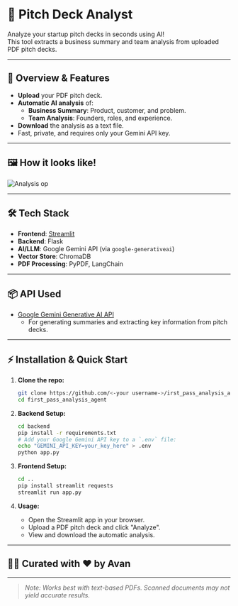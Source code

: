 # 🚀 Pitch Deck Analyst

Analyze your startup pitch decks in seconds using AI!  
This tool extracts a business summary and team analysis from uploaded PDF pitch decks.

---

## 📝 Overview & Features

- **Upload** your PDF pitch deck.
- **Automatic AI analysis** of:
  - **Business Summary**: Product, customer, and problem.
  - **Team Analysis**: Founders, roles, and experience.
- **Download** the analysis as a text file.
- Fast, private, and requires only your Gemini API key.

---

## 🖼️ How it looks like!

<!-- Add your screenshots here -->
![Analysis op](![image](https://github.com/user-attachments/assets/e7f755b4-7b0c-404d-8693-1daaff65cd53))

---

## 🛠️ Tech Stack

- **Frontend**: [Streamlit](https://streamlit.io/)  
- **Backend**: Flask
- **AI/LLM**: Google Gemini API (via `google-generativeai`)
- **Vector Store**: ChromaDB
- **PDF Processing**: PyPDF, LangChain

---

## 📦 API Used

- [Google Gemini Generative AI API](https://ai.google.dev/)
  - For generating summaries and extracting key information from pitch decks.

---

## ⚡ Installation & Quick Start

1. **Clone the repo:**
   ```bash
   git clone https://github.com/<-your username->/irst_pass_analysis_agent.git
   cd first_pass_analysis_agent
   ```

2. **Backend Setup:**
   ```bash
   cd backend
   pip install -r requirements.txt
   # Add your Google Gemini API key to a `.env` file:
   echo "GEMINI_API_KEY=your_key_here" > .env
   python app.py
   ```

3. **Frontend Setup:**
   ```bash
   cd ..
   pip install streamlit requests
   streamlit run app.py
   ```

4. **Usage:**
   - Open the Streamlit app in your browser.
   - Upload a PDF pitch deck and click "Analyze".
   - View and download the automatic analysis.

---

## 🧑‍💻 Curated with ❤️ by Avan

---

> _Note: Works best with text-based PDFs. Scanned documents may not yield accurate results._
